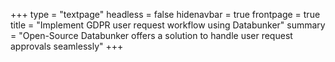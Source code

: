 +++
type = "textpage"
headless = false
hidenavbar = true
frontpage = true
title = "Implement GDPR user request workflow using Databunker"
summary = "Open-Source Databunker offers a solution to handle user request approvals seamlessly"
+++
